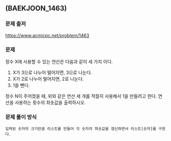 ## (BAEKJOON_1463)

### 문제 출저

https://www.acmicpc.net/problem/1463



### 문제

정수 X에 사용할 수 있는 연산은 다음과 같이 세 가지 이다.

1. X가 3으로 나누어 떨어지면, 3으로 나눈다.
2. X가 2로 나누어 떨어지면, 2로 나눈다.
3. 1을 뺀다.

정수 N이 주어졌을 때, 위와 같은 연산 세 개를 적절히 사용해서 1을 만들려고 한다. 연산을 사용하는 횟수의 최솟값을 출력하시오.



### 문제 풀이 방식

```
입력된 숫자의 크기만큼 리스트를 만들어 각 숫자의 최솟값을 갱신하면서 리스트[숫자]를 구한다.
```

